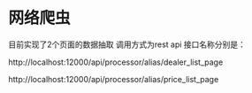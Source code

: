 # 网络爬虫
目前实现了2个页面的数据抽取
调用方式为rest api
接口名称分别是：

http://localhost:12000/api/processor/alias/dealer_list_page

http://localhost:12000/api/processor/alias/price_list_page
